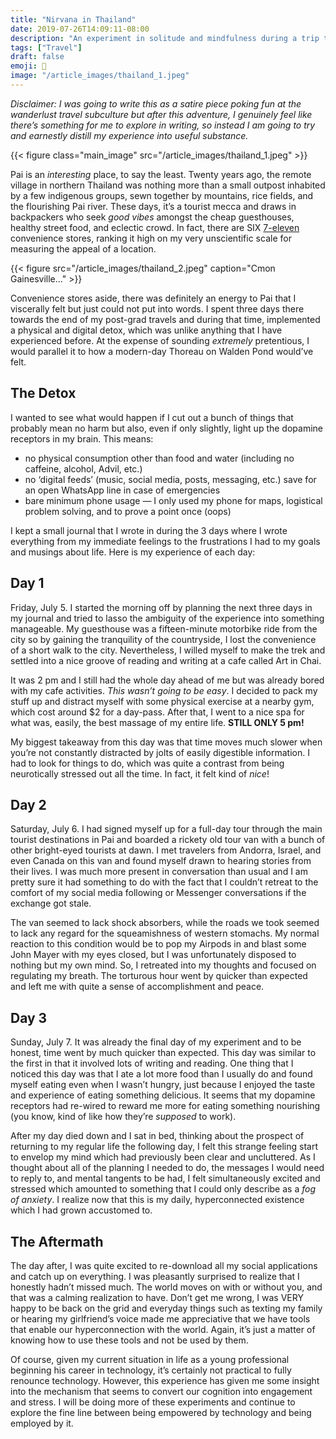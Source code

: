 ```yaml
---
title: "Nirvana in Thailand"
date: 2019-07-26T14:09:11-08:00
description: "An experiment in solitude and mindfulness during a trip to the beautiful city of Pai, Thailand."
tags: ["Travel"]
draft: false
emoji: 🐘
image: "/article_images/thailand_1.jpeg"
---
```


*Disclaimer: I was going to write this as a satire piece poking fun at the wanderlust travel subculture but after this adventure, I genuinely feel like there’s something for me to explore in writing, so instead I am going to try and earnestly distill my experience into useful substance.*

{{< figure class="main_image" src="/article_images/thailand_1.jpeg" >}}

Pai is an *interesting* place, to say the least. Twenty years ago, the remote village in northern Thailand was nothing more than a small outpost inhabited by a few indigenous groups, sewn together by mountains, rice fields, and the flourishing Pai river. These days, it’s a tourist mecca and draws in backpackers who seek *good vibes* amongst the cheap guesthouses, healthy street food, and eclectic crowd. In fact, there are SIX [7-eleven](https://www.7-eleven.com/) convenience stores, ranking it high on my very unscientific scale for measuring the appeal of a location.

{{< figure src="/article_images/thailand_2.jpeg" caption="Cmon Gainesville..." >}}

Convenience stores aside, there was definitely an energy to Pai that I viscerally felt but just could not put into words. I spent three days there towards the end of my post-grad travels and during that time, implemented a physical and digital detox, which was unlike anything that I have experienced before. At the expense of sounding *extremely* pretentious, I would parallel it to how a modern-day Thoreau on Walden Pond would’ve felt.

## The Detox

I wanted to see what would happen if I cut out a bunch of things that probably mean no harm but also, even if only slightly, light up the dopamine receptors in my brain. This means:

* no physical consumption other than food and water (including no caffeine, alcohol, Advil, etc.)
* no ‘digital feeds’ (music, social media, posts, messaging, etc.) save for an open WhatsApp line in case of emergencies
*  bare minimum phone usage — I only used my phone for maps, logistical problem solving, and to prove a point once (oops)

I kept a small journal that I wrote in during the 3 days where I wrote everything from my immediate feelings to the frustrations I had to my goals and musings about life. Here is my experience of each day:

## Day 1

Friday, July 5. I started the morning off by planning the next three days in my journal and tried to lasso the ambiguity of the experience into something manageable. My guesthouse was a fifteen-minute motorbike ride from the city so by gaining the tranquility of the countryside, I lost the convenience of a short walk to the city. Nevertheless, I willed myself to make the trek and settled into a nice groove of reading and writing at a cafe called Art in Chai.

It was 2 pm and I still had the whole day ahead of me but was already bored with my cafe activities. *This wasn’t going to be easy*. I decided to pack my stuff up and distract myself with some physical exercise at a nearby gym, which cost around $2 for a day-pass. After that, I went to a nice spa for what was, easily, the best massage of my entire life. **STILL ONLY 5 pm!**

My biggest takeaway from this day was that time moves much slower when you’re not constantly distracted by jolts of easily digestible information. I had to look for things to do, which was quite a contrast from being neurotically stressed out all the time. In fact, it felt kind of *nice*!

## Day 2

Saturday, July 6. I had signed myself up for a full-day tour through the main tourist destinations in Pai and boarded a rickety old tour van with a bunch of other bright-eyed tourists at dawn. I met travelers from Andorra, Israel, and even Canada on this van and found myself drawn to hearing stories from their lives. I was much more present in conversation than usual and I am pretty sure it had something to do with the fact that I couldn’t retreat to the comfort of my social media following or Messenger conversations if the exchange got stale.

The van seemed to lack shock absorbers, while the roads we took seemed to lack any regard for the squeamishness of western stomachs. My normal reaction to this condition would be to pop my Airpods in and blast some John Mayer with my eyes closed, but I was unfortunately disposed to nothing but my own mind. So, I retreated into my thoughts and focused on regulating my breath. The torturous hour went by quicker than expected and left me with quite a sense of accomplishment and peace.

## Day 3

Sunday, July 7. It was already the final day of my experiment and to be honest, time went by much quicker than expected. This day was similar to the first in that it involved lots of writing and reading. One thing that I noticed this day was that I ate a lot more food than I usually do and found myself eating even when I wasn’t hungry, just because I enjoyed the taste and experience of eating something delicious. It seems that my dopamine receptors had re-wired to reward me more for eating something nourishing (you know, kind of like how they’re *supposed* to work).

After my day died down and I sat in bed, thinking about the prospect of returning to my regular life the following day, I felt this strange feeling start to envelop my mind which had previously been clear and uncluttered. As I thought about all of the planning I needed to do, the messages I would need to reply to, and mental tangents to be had, I felt simultaneously excited and stressed which amounted to something that I could only describe as a *fog of anxiety*. I realize now that this is my daily, hyperconnected existence which I had grown accustomed to.

## The Aftermath

The day after, I was quite excited to re-download all my social applications and catch up on everything. I was pleasantly surprised to realize that I honestly hadn’t missed much. The world moves on with or without you, and that was a calming realization to have. Don’t get me wrong, I was VERY happy to be back on the grid and everyday things such as texting my family or hearing my girlfriend’s voice made me appreciative that we have tools that enable our hyperconnection with the world. Again, it’s just a matter of knowing how to use these tools and not be used by them.

Of course, given my current situation in life as a young professional beginning his career in technology, it’s certainly not practical to fully renounce technology. However, this experience has given me some insight into the mechanism that seems to convert our cognition into engagement and stress. I will be doing more of these experiments and continue to explore the fine line between being empowered by technology and being employed by it.
